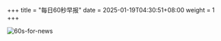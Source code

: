 +++
title = "每日60秒早报"
date = 2025-01-19T04:30:51+08:00
weight = 1
+++

![60s-for-news](/img/zaobao/zaobao.png "由 ALAPI 提供支持")
